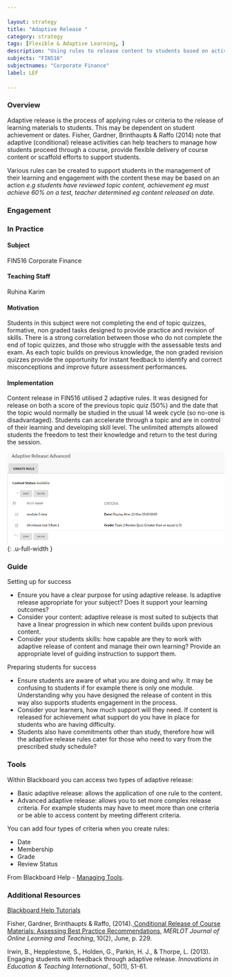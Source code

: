 ```yaml
---

layout: strategy
title: "Adaptive Release "
category: strategy
tags: [Flexible & Adaptive Learning, ]
description: "Using rules to release content to students based on activity."
subjects: "FIN516"
subjectnames: "Corporate Finance"
label: LEF

---
```


### Overview

Adaptive release is the process of applying rules or criteria to the release of learning materials to students. This may be dependent on student achievement or dates. Fisher, Gardner, Brinthaupts & Raffo (2014) note that adaptive (conditional) release activities can help teachers to manage how students proceed through a course, provide flexible delivery of course content or scaffold efforts to support students.

Various rules can be created to support students in the management of their learning and engagement with the content these may be based on an action *e.g students have reviewed topic content, achievement eg must achieve 60% on a test, teacher determined eg content released on date*.

### Engagement

### In Practice
<div class="u-release practice" >

<div class="practice-item">
<div class="practice-content" markdown="1">

#### Subject

FIN516 Corporate Finance

#### Teaching Staff

Ruhina Karim

#### Motivation

Students in this subject were not completing the end of topic quizzes, formative, non graded tasks designed to provide practice and revision of skills. There is a strong correlation between those who do not complete the end of topic quizzes, and those who struggle with the assessable tests and exam. As each topic builds on previous knowledge, the non graded revision quizzes provide the opportunity for instant feedback to identify and correct misconceptions and improve future assessment performances.

#### Implementation

Content release in FIN516 utilised 2 adaptive rules. It was designed for release on both a score of the previous topic quiz (50%) and the date that the topic would normally be studied in the usual 14 week cycle (so no-one is disadvantaged). Students can accelerate through a topic and are in control of their learning and developing skill level.  The unlimited attempts allowed students the freedom to test their knowledge and return to the test during the session.  

![Screenshot of Adaptive Release rules](../images/practices/adaptive-release-1.png){: .u-full-width
}

</div>
</div>
</div>

### Guide

Setting up for success

* Ensure you have a clear purpose for using adaptive release. Is adaptive release appropriate for your subject? Does it support your learning outcomes?
* Consider your content: adaptive release is most suited to subjects that have a linear progression in which new content builds upon previous content.  
* Consider your students skills: how capable are they to work with adaptive release of content and manage their own learning? Provide an appropriate level of guiding instruction to support them.

Preparing students for success
* Ensure students are aware of what you are doing and why.  It may be confusing to students if for example there is only one module.  Understanding why you have designed the release of content in this way also supports students engagement in the process.  
* Consider your learners, how much support will they need. If content is released for achievement what support do you have in place for students who are having difficulty.  
* Students also have commitments other than study, therefore how will the adaptive release rules cater for those who need to vary from the prescribed study schedule?

### Tools

Within Blackboard you can access two types of adaptive release:

* Basic adaptive release: allows the application of one rule to the content.
* Advanced adaptive release: allows you to set more complex release criteria. For example students may have to meet more than one criteria or be able to access content by meeting different criteria.  

You can add four types of criteria when you create rules:

* Date
* Membership
* Grade
* Review Status

From Blackboard Help - [Managing Tools](https://help.blackboard.com/Learn/Administrator/Hosting/Tools_Management/Managing_Tools).

### Additional Resources

<div class="apa-ref" markdown="1">

[Blackboard Help Tutorials](https://help.blackboard.com/Learn/Instructor/Course_Content/Release_Content/Rules_for_Releasing_Content)

Fisher, Gardner, Brinthaupts & Raffo, (2014).[ Conditional Release of Course Materials: Assessing Best Practice Recommendations](http://jolt.merlot.org/vol10no2/fisher_0614.pdf), *MERLOT Journal of Online Learning and Teaching*, 10(2), June, p. 229.

Irwin, B., Hepplestone, S., Holden, G., Parkin, H. J., & Thorpe, L. (2013). Engaging students with feedback through adaptive release. *Innovations in Education & Teaching International*., 50(1), 51-61.

</div>
